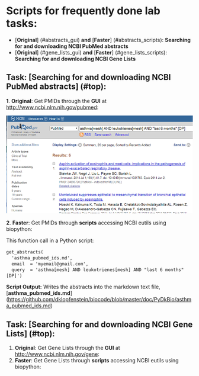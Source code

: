 # <a name=top></a>Scripts for frequently done lab tasks:

* [**Original**] (#abstracts_gui) **and** [**Faster**] (#abstracts_scripts): **Searching for and downloading NCBI PubMed abstracts**
* [**Original**] (#gene_lists_gui) **and** [**Faster**] (#gene_lists_scripts): **Searching for and downloading NCBI Gene Lists**
 


## Task: <a name=abstracts></a>[**Searching for and downloading NCBI PubMed abstracts**] (#top):

**1**. <a name=abstracts_gui></a>**Original**: Get PMIDs through the **GUI** at http://www.ncbi.nlm.nih.gov/pubmed:

  ![NCBI Pubmed](https://github.com/dklopfenstein/biocode/blob/master/doc/PyDkBio/asthma_pubmed_GUI.png)

**2**. <a name=abstracts_scripts></a>**Faster**: Get PMIDs through **scripts** accessing NCBI eutils using biopython:

This function call in a Python script:
```
get_abstracts(
  'asthma_pubmed_ids.md', 
  email  = 'myemail@gmail.com',
  query  = 'asthma[mesh] AND leukotrienes[mesh] AND "last 6 months" [DP]')
```

**Script Output:** Writes the abstracts into the markdown text file, [**asthma_pubmed_ids.md**] (https://github.com/dklopfenstein/biocode/blob/master/doc/PyDkBio/asthma_pubmed_ids.md)

## Task: <a name=gene_lists></a>[**Searching for and downloading NCBI Gene Lists**] (#top):
1. <a name=gene_lists_gui></a>**Original**: Get Gene Lists through the **GUI** at http://www.ncbi.nlm.nih.gov/gene:
2. <a name=gene_lists_scripts></a>**Faster**: Get Gene Lists through **scripts** accessing NCBI eutils using biopython:
